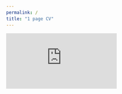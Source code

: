 ```yaml
---
permalink: /
title: "1 page CV"
---
```


![/assets/images/CLyons_CV_1page.pdf](https://github.com/camillalyons/camillalyons.github.io/blob/master/_posts/CLyons_CV_1page.pdf)
